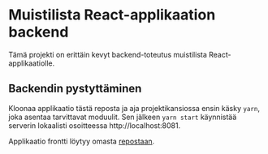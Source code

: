 # Muistilista React-applikaation backend

Tämä projekti on erittäin kevyt backend-toteutus muistilista React-applikaatiolle.

## Backendin pystyttäminen

Kloonaa applikaatio tästä reposta ja aja projektikansiossa ensin käsky `yarn`, joka asentaa tarvittavat moduulit. Sen jälkeen `yarn start` käynnistää serverin lokaalisti osoitteessa http://localhost:8081.

Applikaatio frontti löytyy omasta [repostaan](https://github.com/kaarlol/muistilista-fe).